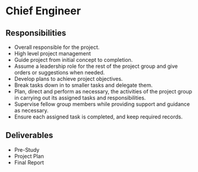 <h1>Chief Engineer</h1>
<h2>Responsibilities</h2>
<ul>
  <li>Overall responsible for the project.</li>
  <li>High level project management</li>
  <li>Guide project from initial concept to completion.</li>
  <li>Assume a leadership role for the rest of the project group and give orders or suggestions when needed.</li>
  <li>Develop plans to achieve project objectives.</li>
  <li>Break tasks down in to smaller tasks and delegate them.</li>
  <li>Plan, direct and perform as necessary, the activities of the project group in carrying out its assigned tasks and responsibilities.</li>
  <li>Supervise fellow group members while providing support and guidance as necessary.</li>
  <li>Ensure each assigned task is completed, and keep required records.</li>
</ul>
<h2>Deliverables</h2>
<ul>
  <li>Pre-Study</li>
  <li>Project Plan</li>
  <li>Final Report</li>
</ul>

